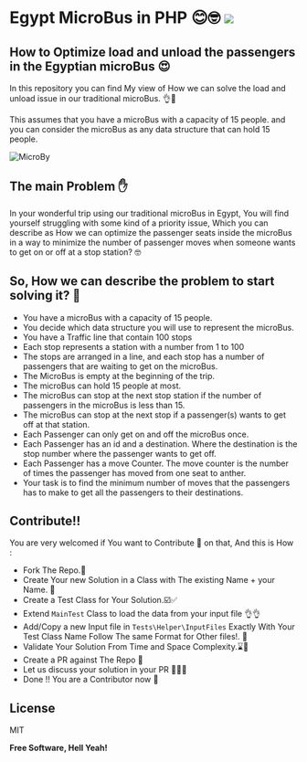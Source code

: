 # Egypt MicroBus in PHP 😊🤓   ![](https://github.com/RamyHakam/egypt-microbus/workflows/Build/badge.svg)
## How to Optimize load and unload the passengers in the Egyptian microBus 😍


In this repository you can find My view of How we can solve the load and unload issue in our traditional microBus. 👌🚀

This assumes that you have a microBus with a capacity of 15 people. and you can consider the microBus as any data structure that can hold 15 people.

![MicroBy](https://user-images.githubusercontent.com/17661342/146622529-4f606a32-ea8e-46c2-a444-aaa51ecc5573.gif)

## The main Problem ✋

In your wonderful trip using our traditional microBus in Egypt, You will find yourself struggling with some kind of a priority issue, Which you can describe as How we can optimize the passenger seats inside the microBus in a way to minimize the number of passenger moves when someone wants to get on or off at a stop station? 🤓 

## So, How we can describe the problem to start solving it? 🤔

- You have a microBus with a capacity of 15 people. 
- You decide which data structure you will use to represent the microBus.
- You have a Traffic line that contain 100 stops
- Each stop represents a station with a number from 1 to 100
- The stops are arranged in a line, and each stop has a number of passengers that are waiting to get on the microBus.
- The MicroBus is empty at the beginning of the trip.
- The microBus can hold 15 people at most.
- The microBus can stop at the next stop station if the number of passengers in the microBus is less than 15.
- The microBus can stop at the next stop if a passenger(s) wants to get off at that station.
- Each Passenger can only get on and off the microBus once.
- Each Passenger has an id and a destination. Where the destination is the stop number where the passenger wants to get off.
- Each Passenger has a move Counter. The move counter is the number of times the passenger has moved from one seat to anther.
- Your task is to find the minimum number of moves that the passengers has to make to get all the passengers to their destinations.

## Contribute!!

You are very welcomed if You want to Contribute 🥳 on that, And this is How :

- Fork The Repo.📂
- Create Your new Solution in a Class with The existing Name + your Name. 🚀
- Create a Test Class for Your Solution.☑️✅
- Extend `MainTest` Class to load the data from your input file 👌👌
- Add/Copy a new Input file in `Tests\Helper\InputFiles` Exactly With Your Test Class Name Follow The same Format for Other files!. 👨
- Validate Your Solution From Time and Space Complexity.⌛️🧪
- Create a PR against The Repo 🥳
- Let us discuss your solution in your PR 🥊🥊🥊
- Done !! You are a Contributor now 🍻

## License
MIT

**Free Software, Hell Yeah!**

[//]: # (These are reference links used in the body of this note and get stripped out when the markdown processor does its job. There is no need to format nicely because it shouldn't be seen. Thanks SO - http://stackoverflow.com/questions/4823468/store-comments-in-markdown-syntax)

[dill]: <https://github.com/joemccann/dillinger>
[git-repo-url]: <https://github.com/joemccann/dillinger.git>
[john gruber]: <http://daringfireball.net>
[df1]: <http://daringfireball.net/projects/markdown/>
[markdown-it]: <https://github.com/markdown-it/markdown-it>
[Ace Editor]: <http://ace.ajax.org>
[node.js]: <http://nodejs.org>
[Twitter Bootstrap]: <http://twitter.github.com/bootstrap/>
[jQuery]: <http://jquery.com>
[@tjholowaychuk]: <http://twitter.com/tjholowaychuk>
[express]: <http://expressjs.com>
[AngularJS]: <http://angularjs.org>
[Gulp]: <http://gulpjs.com>

[PlDb]: <https://github.com/joemccann/dillinger/tree/master/plugins/dropbox/README.md>
[PlGh]: <https://github.com/joemccann/dillinger/tree/master/plugins/github/README.md>
[PlGd]: <https://github.com/joemccann/dillinger/tree/master/plugins/googledrive/README.md>
[PlOd]: <https://github.com/joemccann/dillinger/tree/master/plugins/onedrive/README.md>
[PlMe]: <https://github.com/joemccann/dillinger/tree/master/plugins/medium/README.md>
[PlGa]: <https://github.com/RahulHP/dillinger/blob/master/plugins/googleanalytics/README.md>

